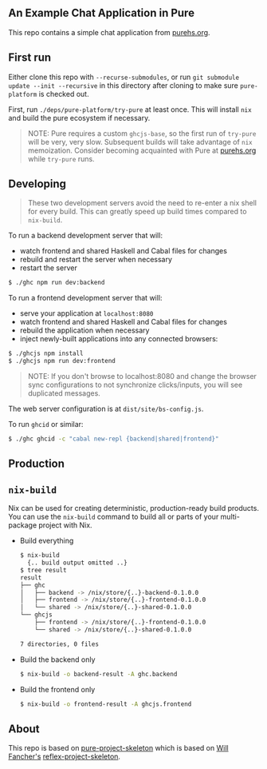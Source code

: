 An Example Chat Application in Pure
---

This repo contains a simple chat application from [purehs.org](http://purehs.org/tut/introduction).

First run
---

Either clone this repo with `--recurse-submodules`, or run `git submodule update --init --recursive` in this directory after cloning to make sure `pure-platform` is checked out. 

First, run `./deps/pure-platform/try-pure` at least once. This will install `nix` and build the pure ecosystem if necessary.

> NOTE: Pure requires a custom `ghcjs-base`, so the first run of `try-pure` will be very, very slow. Subsequent builds will take advantage of `nix` memoization. Consider becoming acquainted with Pure at [purehs.org](http://purehs.org) while `try-pure` runs.

Developing
---

> These two development servers avoid the need to re-enter a nix shell for every build. This can greatly speed up build times compared to `nix-build`.

To run a backend development server that will:

- watch frontend and shared Haskell and Cabal files for changes
- rebuild and restart the server when necessary
- restart the server 

```bash
$ ./ghc npm run dev:backend
```

To run a frontend development server that will:

- serve your application at `localhost:8080` 
- watch frontend and shared Haskell and Cabal files for changes
- rebuild the application when necessary
- inject newly-built applications into any connected browsers:

```bash
$ ./ghcjs npm install
$ ./ghcjs npm run dev:frontend
```

> NOTE: If you don't browse to localhost:8080 and change the browser sync configurations to not synchronize clicks/inputs, you will see duplicated messages.

The web server configuration is at `dist/site/bs-config.js`.

To run `ghcid` or similar:

```bash
$ ./ghc ghcid -c "cabal new-repl {backend|shared|frontend}"
```

Production
---

`nix-build`
---

Nix can be used for creating deterministic, production-ready build products. You can use the `nix-build` command to build all or parts of your multi-package project with Nix.

- Build everything

  ```bash
  $ nix-build
    {.. build output omitted ..}
  $ tree result
  result
  ├── ghc
  │   ├── backend -> /nix/store/{..}-backend-0.1.0.0
  │   ├── frontend -> /nix/store/{..}-frontend-0.1.0.0
  │   └── shared -> /nix/store/{..}-shared-0.1.0.0
  └── ghcjs
      ├── frontend -> /nix/store/{..}-frontend-0.1.0.0
      └── shared -> /nix/store/{..}-shared-0.1.0.0

  7 directories, 0 files
  ```

- Build the backend only

  ```bash
  $ nix-build -o backend-result -A ghc.backend
  ```

- Build the frontend only

  ```bash
  $ nix-build -o frontend-result -A ghcjs.frontend
  ```

About
---

This repo is based on [pure-project-skeleton](https://github.com/grumply/pure-project-skeleton) which is based on [Will Fancher's](https://github.com/elvishjerricco) [reflex-project-skeleton](https://github.com/elvishjerricco/reflex-project-skeleton).
